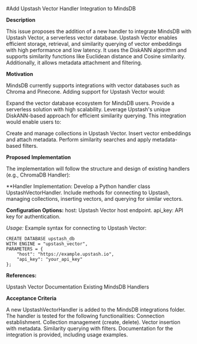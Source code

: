 #Add Upstash Vector Handler Integration to MindsDB

**Description**

This issue proposes the addition of a new handler to integrate MindsDB with Upstash Vector, a serverless vector database. Upstash Vector enables efficient storage, retrieval, and similarity querying of vector embeddings with high performance and low latency. It uses the DiskANN algorithm and supports similarity functions like Euclidean distance and Cosine similarity. Additionally, it allows metadata attachment and filtering.

**Motivation**

MindsDB currently supports integrations with vector databases such as Chroma and Pinecone. Adding support for Upstash Vector would:

Expand the vector database ecosystem for MindsDB users.
Provide a serverless solution with high scalability.
Leverage Upstash's unique DiskANN-based approach for efficient similarity querying.
This integration would enable users to:

Create and manage collections in Upstash Vector.
Insert vector embeddings and attach metadata.
Perform similarity searches and apply metadata-based filters.

**Proposed Implementation**

The implementation will follow the structure and design of existing handlers (e.g., ChromaDB Handler):

**Handler Implementation:
Develop a Python handler class UpstashVectorHandler.
Include methods for connecting to Upstash, managing collections, inserting vectors, and querying for similar vectors.

**Configuration Options:**
host: Upstash Vector host endpoint.
api_key: API key for authentication.


*Usage:*
Example syntax for connecting to Upstash Vector:

```
CREATE DATABASE upstash_db
WITH ENGINE = "upstash_vector",
PARAMETERS = {
    "host": "https://example.upstash.io",
    "api_key": "your_api_key"
};
```

**References:**

Upstash Vector Documentation
Existing MindsDB Handlers

**Acceptance Criteria**

A new UpstashVectorHandler is added to the MindsDB integrations folder.
The handler is tested for the following functionalities:
Connection establishment.
Collection management (create, delete).
Vector insertion with metadata.
Similarity querying with filters.
Documentation for the integration is provided, including usage examples.